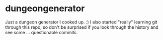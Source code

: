 # dungeongenerator

Just a dungeon generator I cooked up. :) I also started "really" learning git through this repo, so don't be surprised if you look through the history and see some ... questionable commits.
